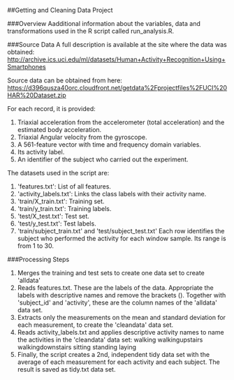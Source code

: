 ##Getting and Cleaning Data Project

###Overview
Aadditional information about the variables, data and transformations used in the R script called run_analysis.R.

###Source Data
A full description is available at the site where the data was obtained: http://archive.ics.uci.edu/ml/datasets/Human+Activity+Recognition+Using+Smartphones 

Source data can be obtained from here: https://d396qusza40orc.cloudfront.net/getdata%2Fprojectfiles%2FUCI%20HAR%20Dataset.zip 

For each record, it is provided: 
  1. Triaxial acceleration from the accelerometer (total acceleration) and the estimated body acceleration.
  2. Triaxial Angular velocity from the gyroscope. 
  3. A 561-feature vector with time and frequency domain variables. 
  4. Its activity label. 
  5. An identifier of the subject who carried out the experiment.

The datasets used in the script are:
  1. 'features.txt': List of all features.
  2. 'activity_labels.txt': Links the class labels with their activity name.
  3. 'train/X_train.txt': Training set.
  4. 'train/y_train.txt': Training labels.
  5. 'test/X_test.txt': Test set.
  6. 'test/y_test.txt': Test labels.  
  7. 'train/subject_train.txt' and 'test/subject_test.txt' Each row identifies the subject who performed the activity for each window sample. Its range is from 1 to 30. 

###Processing Steps
  1. Merges the training and test sets to create one data set to create 'alldata'
  2. Reads features.txt. These are the labels of the data. Appropriate the labels with descriptive names and remove the brackets (). Together with 'subject_id' and 'activity', these are the column names of the 'alldata' data set.
  3. Extracts only the measurements on the mean and standard deviation for each measurement, to create the 'cleandata' data set.
  4. Reads activity_labels.txt and applies descriptive activity names to name the activities in the 'cleandata' data set:
    walking
    walkingupstairs
    walkingdownstairs
    sitting
    standing
    laying
  5. Finally, the script creates a 2nd, independent tidy data set with the average of each measurement for each activity and each subject. The result is saved as tidy.txt data set.